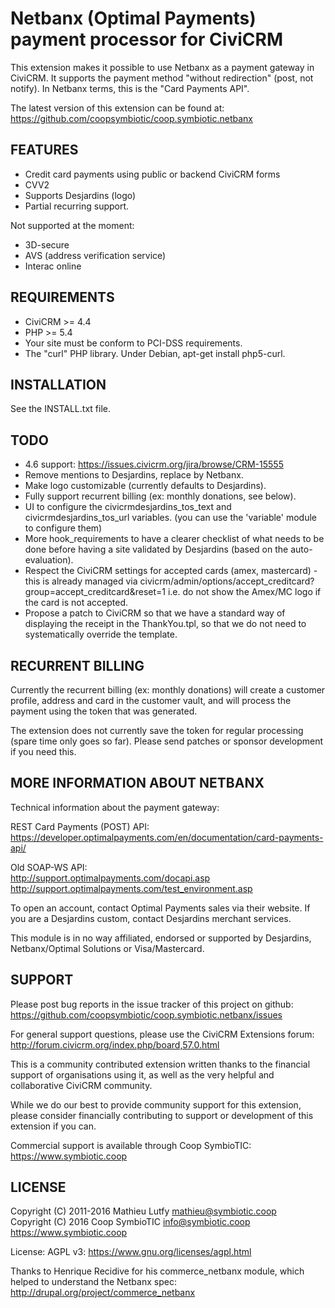 Netbanx (Optimal Payments) payment processor for CiviCRM
========================================================

This extension makes it possible to use Netbanx as a payment gateway in CiviCRM.
It supports the payment method "without redirection" (post, not notify).
In Netbanx terms, this is the "Card Payments API".

The latest version of this extension can be found at:  
https://github.com/coopsymbiotic/coop.symbiotic.netbanx

FEATURES
--------

* Credit card payments using public or backend CiviCRM forms
* CVV2
* Supports Desjardins (logo)
* Partial recurring support.

Not supported at the moment:

* 3D-secure
* AVS (address verification service)
* Interac online

REQUIREMENTS
------------

* CiviCRM >= 4.4
* PHP >= 5.4
* Your site must be conform to PCI-DSS requirements.
* The "curl" PHP library. Under Debian, apt-get install php5-curl.

INSTALLATION
------------

See the INSTALL.txt file.

TODO
----

* 4.6 support: https://issues.civicrm.org/jira/browse/CRM-15555
* Remove mentions to Desjardins, replace by Netbanx.
* Make logo customizable (currently defaults to Desjardins).
* Fully support recurrent billing (ex: monthly donations, see below).
* UI to configure the civicrmdesjardins_tos_text and civicrmdesjardins_tos_url variables.
  (you can use the 'variable' module to configure them)
* More hook_requirements to have a clearer checklist of what needs to be done before having
  a site validated by Desjardins (based on the auto-evaluation).
* Respect the CiviCRM settings for accepted cards (amex, mastercard) - this is already managed
  via civicrm/admin/options/accept_creditcard?group=accept_creditcard&reset=1
  i.e. do not show the Amex/MC logo if the card is not accepted.
* Propose a patch to CiviCRM so that we have a standard way of displaying the receipt in the
  ThankYou.tpl, so that we do not need to systematically override the template.

RECURRENT BILLING
-----------------

Currently the recurrent billing (ex: monthly donations) will create a customer
profile, address and card in the customer vault, and will process the payment
using the token that was generated.

The extension does not currently save the token for regular processing (spare time only goes
so far). Please send patches or sponsor development if you need this.

MORE INFORMATION ABOUT NETBANX
------------------------------

Technical information about the payment gateway:

REST Card Payments (POST) API:  
https://developer.optimalpayments.com/en/documentation/card-payments-api/

Old SOAP-WS API:  
http://support.optimalpayments.com/docapi.asp  
http://support.optimalpayments.com/test_environment.asp

To open an account, contact Optimal Payments sales via their website.
If you are a Desjardins custom, contact Desjardins merchant services.

This module is in no way affiliated, endorsed or supported by Desjardins,
Netbanx/Optimal Solutions or Visa/Mastercard.

SUPPORT
-------

Please post bug reports in the issue tracker of this project on github:  
https://github.com/coopsymbiotic/coop.symbiotic.netbanx/issues

For general support questions, please use the CiviCRM Extensions forum:  
http://forum.civicrm.org/index.php/board,57.0.html

This is a community contributed extension written thanks to the financial
support of organisations using it, as well as the very helpful and collaborative
CiviCRM community.

While we do our best to provide community support for this extension, please
consider financially contributing to support or development of this extension
if you can.

Commercial support is available through Coop SymbioTIC:  
https://www.symbiotic.coop

LICENSE
-------

Copyright (C) 2011-2016 Mathieu Lutfy <mathieu@symbiotic.coop>  
Copyright (C) 2016 Coop SymbioTIC <info@symbiotic.coop>  
https://www.symbiotic.coop

License: AGPL v3: https://www.gnu.org/licenses/agpl.html

Thanks to Henrique Recidive for his commerce_netbanx module, which helped
to understand the Netbanx spec:  
http://drupal.org/project/commerce_netbanx

